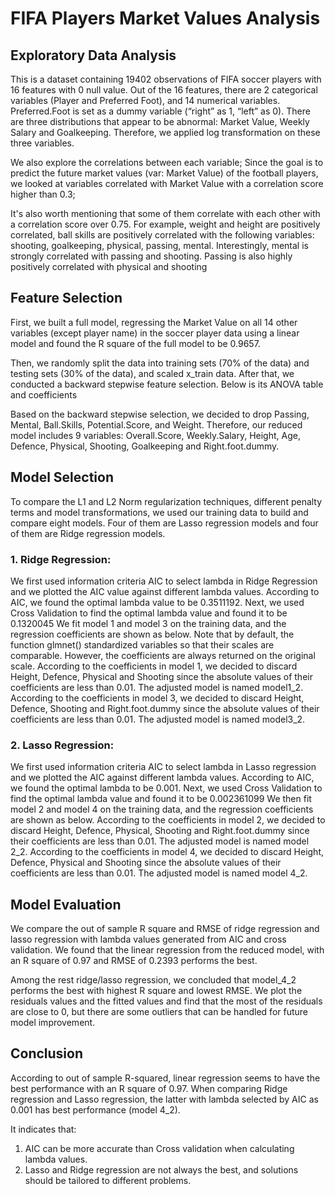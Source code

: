 # FIFA Players Market Values Analysis

## Exploratory Data Analysis
This is a dataset containing 19402 observations of FIFA soccer players with 16 features with 0 null value. Out of the 16 features, there are 2 categorical variables (Player and Preferred Foot), and 14 numerical variables. Preferred.Foot is set as a dummy variable (“right” as 1, “left” as 0). There are three distributions that appear to be abnormal: Market Value, Weekly Salary and Goalkeeping. Therefore, we applied log transformation on these three variables.

We also explore the correlations between each variable; Since the goal is to predict the future market values (var: Market Value) of the football players, we looked at
variables correlated with Market Value with a correlation score higher than 0.3;

It's also worth mentioning that some of them correlate with each other with a correlation score over 0.75. For example, weight and height are positively correlated, ball skills are positively correlated with the following variables: shooting, goalkeeping, physical, passing, mental. Interestingly, mental is strongly correlated with passing and shooting. Passing is also highly positively correlated with physical and shooting

## Feature Selection
First, we built a full model, regressing the Market Value on all 14 other variables (except player name) in the soccer player data using a linear model and found the R square of the full model to be 0.9657.

Then, we randomly split the data into training sets (70% of the data) and testing sets (30% of the data), and scaled x_train data. After that, we conducted a backward stepwise feature selection. Below is its ANOVA table and coefficients

Based on the backward stepwise selection, we decided to drop Passing, Mental, Ball.Skills, Potential.Score, and Weight. Therefore, our reduced model includes 9 variables: Overall.Score, Weekly.Salary, Height, Age, Defence, Physical, Shooting, Goalkeeping and Right.foot.dummy.

## Model Selection
To compare the L1 and L2 Norm regularization techniques, different penalty terms and model transformations, we used our training data to build and compare eight models. Four of them are Lasso regression models and four of them are Ridge regression models.

### 1. Ridge Regression:
We first used information criteria AIC to select lambda in Ridge Regression and we plotted the AIC value against different lambda values. According to AIC, we found the optimal lambda value to be 0.3511192. Next, we used Cross Validation to find the optimal lambda value and found it to be 0.1320045
We fit model 1 and model 3 on the training data, and the regression coefficients are shown as below. Note that by default, the function glmnet() standardized variables so that their scales are comparable. However, the coefficients are always returned on the original scale.
According to the coefficients in model 1, we decided to discard Height, Defence, Physical and Shooting since the absolute values of their coefficients are less than 0.01. The adjusted model is named model1_2. According to the coefficients in model 3, we decided to discard Height, Defence, Shooting and Right.foot.dummy since the absolute values of their coefficients are less than 0.01. The adjusted model is named model3_2.

### 2. Lasso Regression:
We first used information criteria AIC to select lambda in Lasso regression and we plotted the AIC against different lambda values. According to AIC, we found the optimal lambda to be 0.001. Next, we used Cross Validation to find the optimal lambda value and found it to be 0.002361099
We then fit model 2 and model 4 on the training data, and the regression coefficients are shown as below.
According to the coefficients in model 2, we decided to discard Height, Defence, Physical, Shooting and Right.foot.dummy since their coefficients are less than 0.01. The adjusted model is named model 2_2. According to the coefficients in model 4, we decided to discard Height, Defence, Physical and Shooting since the absolute values of their coefficients are less than 0.01. The adjusted model is named model 4_2.

## Model Evaluation
We compare the out of sample R square and RMSE of ridge regression and lasso regression with lambda values generated from AIC and cross validation. We found that the linear regression from the reduced model, with an R square of 0.97 and RMSE of 0.2393 performs the best.

Among the rest ridge/lasso regression, we concluded that model_4_2 performs the best with highest R square and lowest RMSE. We plot the residuals values and the fitted values and find that the most of the residuals are close to 0, but there are some outliers that can be handled for future model improvement.

## Conclusion
According to out of sample R-squared, linear regression seems to have the best performance with an R square of 0.97. When comparing Ridge regression and Lasso regression, the latter with lambda selected by AIC as 0.001 has best performance (model 4_2).

It indicates that:
1. AIC can be more accurate than Cross validation when calculating lambda values.
2. Lasso and Ridge regression are not always the best, and solutions should be tailored to different problems.
